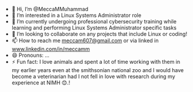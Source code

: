 - 👋 Hi, I’m @MeccaMMuhammad
- 👀 I’m interested in a Linux Systems Administrator role
- 🌱 I’m currently undergoing professional cybersecurity training while learning and performing Linux Systems Administrator specific tasks
- 💞️ I’m looking to collaborate on any projects that include Linux or coding! 
- 📫 How to reach me meccam607@gmail.com or via linked in www.linkedin.com/in/meccamm
- 😄 Pronouns: ...
- ⚡ Fun fact: I love animals and spent a lot of time working with them in my earlier years even at the smithsonian national zoo and I would have become a veterinarian had I not fell in love with research during my experience at NIMH 😊.!
